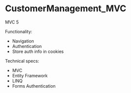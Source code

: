 # CustomerManagement_MVC
MVC 5

Functionality:
- Navigation
- Authentication
- Store auth info in cookies


Technical specs:
- MVC
- Entity Framework
- LINQ
- Forms Authentication
